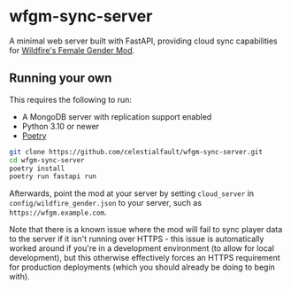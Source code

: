 # wfgm-sync-server

A minimal web server built with FastAPI, providing cloud sync capabilities for [Wildfire's Female Gender Mod].

## Running your own

This requires the following to run:

- A MongoDB server with replication support enabled
- Python 3.10 or newer
- [Poetry](https://python-poetry.org/)

```sh
git clone https://github.com/celestialfault/wfgm-sync-server.git
cd wfgm-sync-server
poetry install
poetry run fastapi run
```

Afterwards, point the mod at your server by setting `cloud_server` in `config/wildfire_gender.json` to your server,
such as `https://wfgm.example.com`.

Note that there is a known issue where the mod will fail to sync player data to the server if it isn't running over
HTTPS - this issue is automatically worked around if you're in a development environment (to allow for local development),
but this otherwise effectively forces an HTTPS requirement for production deployments (which you should already be doing
to begin with).

[Wildfire's Female Gender Mod]: https://github.com/WildfireRomeo/WildfireFemaleGenderMod
